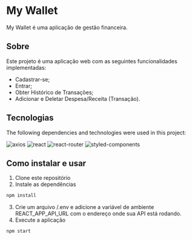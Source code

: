 # My Wallet
My Wallet é uma aplicação de gestão financeira.
## Sobre
Este projeto é uma aplicação web com as seguintes funcionalidades implementadas:
<ul>
  <li>Cadastrar-se;</li>
  <li>Entrar;</li>
  <li>Obter Histórico de Transações;</li>
  <li>Adicionar e Deletar Despesa/Receita (Transação).</li>
</ul>

## Tecnologias
The following dependencies and technologies were used in this project:

![axios](https://img.shields.io/badge/axios-671ddf?&style=for-the-badge&logo=axios&logoColor=white
)
![react](https://img.shields.io/badge/React-20232A?style=for-the-badge&logo=react&logoColor=61DAFB
)
![react-router](https://img.shields.io/badge/React_Router-CA4245?style=for-the-badge&logo=react-router&logoColor=white
)
![styled-components](https://img.shields.io/badge/styled--components-DB7093?style=for-the-badge&logo=styled-components&logoColor=white
)

## Como instalar e usar
1. Clone este repositório
2. Instale as dependências
```bash
npm install
```
3. Crie um arquivo /.env e adicione a variável de ambiente REACT_APP_API_URL com o endereço onde sua API está rodando.
4. Execute a aplicação
```bash
npm start
````
